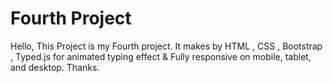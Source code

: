 # Fourth Project
Hello,
This Project is my Fourth project.
It makes by HTML , CSS , Bootstrap , Typed.js for animated typing effect & Fully responsive on mobile, tablet, and desktop.
Thanks.
